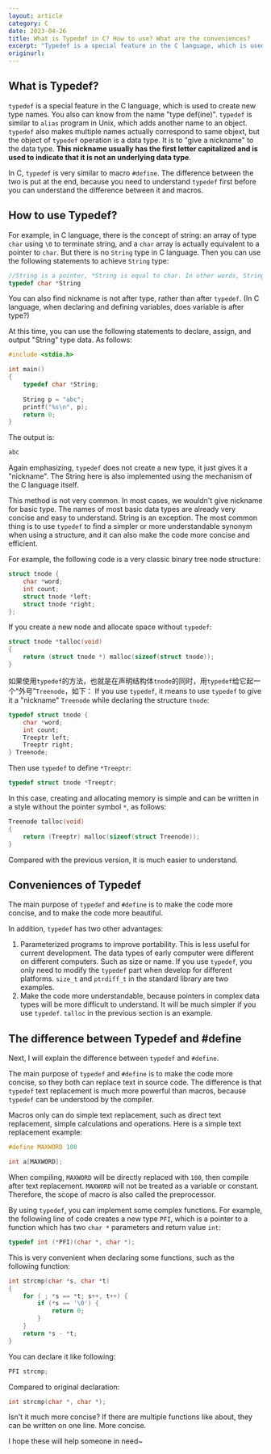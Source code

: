 ```yaml
---
layout: article
category: C
date: 2023-04-26
title: What is Typedef in C? How to use? What are the conveniences?
excerpt: "Typedef is a special feature in the C language, which is used to create new type names. You also can know from the name “type def(ine)”."
originurl: 
---
```

## What is Typedef?
`typedef` is a special feature in the C language, which is used to create new type names. You also can know from the name "type def(ine)". `typedef` is similar to `alias` program in Unix, which adds another name to an object. `typedef` also makes multiple names actually correspond to same objext, but the object of `typedef` operation is a data type. It is to "give a nickname" to the data type. **This nickname usually has the first letter capitalized and is used to indicate that it is not an underlying data type**.

In C, `typedef` is very similar to macro `#define`. The difference between the two is put at the end, because you need to understand `typedef` first before you can understand the difference between it and macros.

## How to use Typedef?
For example, in C language, there is the concept of string: an array of type `char` using `\0` to terminate string, and a `char` array is actually equivalent to a pointer to `char`. But there is no `String` type in C language. Then you can use the following statements to achieve `String` type:

```c
//String is a pointer, *String is equal to char. In other words, String is equal to char *
typedef char *String
```

You can also find nickname is not after type, rather than after `typedef`. (In C language, when declaring and defining variables, does variable is after type?)

At this time, you can use the following statements to declare, assign, and output "String" type data. As follows:

```c
#include <stdio.h>

int main()
{
    typedef char *String;
    
    String p = "abc";
    printf("%s\n", p);
    return 0;
}
```

The output is:

```c
abc
```

Again emphasizing, `typedef` does not create a new type, it just gives it a "nickname". The String here is also implemented using the mechanism of the C language itself.

This method is not very common. In most cases, we wouldn't give nickname for basic type. The names of most basic data types are already very concise and easy to understand. String is an exception. The most common thing is to use `typedef` to find a simpler or more understandable synonym when using a structure, and it can also make the code more concise and efficient.

For example, the following code is a very classic binary tree node structure:

```c
struct tnode {
    char *word;
    int count; 
    struct tnode *left; 
    struct tnode *right; 
};
```

If you create a new node and allocate space without `typedef`:

```c
struct tnode *talloc(void)
{
    return (struct tnode *) malloc(sizeof(struct tnode));
}
```

如果使用`typedef`的方法，也就是在声明结构体`tnode`的同时，用`typedef`给它起一个“外号”`Treenode`，如下：
If you use `typedef`, it means to use `typedef` to give it a "nickname" `Treenode` while declaring the structure `tnode`:


```c
typedef struct tnode {
	char *word;
	int count;
	Treeptr left;
	Treeptr right;
} Treenode;
```

Then use `typedef` to define `*Treeptr`:

```c
typedef struct tnode *Treeptr;
```

In this case, creating and allocating memory is simple and can be written in a style without the pointer symbol `*`, as follows:

```c
Treenode talloc(void)
{
    return (Treeptr) malloc(sizeof(struct Treenode));
}
```

Compared with the previous version, it is much easier to understand.

## Conveniences of Typedef
The main purpose of `typedef` and `#define` is to make the code more concise, and to make the code more beautiful.

In addition, `typedef` has two other advantages:
1. Parameterized programs to improve portability. This is less useful for current development. The data types of early computer were different on different computers. Such as size or name. If you use `typedef`, you only need to modify the `typedef` part when develop for different platforms. `size_t` and `ptrdiff_t` in the standard library are two examples.
2. Make the code more understandable, because pointers in complex data types will be more difficult to understand. It will be much simpler if you use `typedef`. `talloc` in the previous section is an example.

## The difference between Typedef and #define
Next, I will explain the difference between `typedef` and `#define`.

The main purpose of `typedef` and `#define` is to make the code more concise, so they both can replace text  in source code. The difference is that `typedef` text replacement is much more powerful than macros, because `typedef` can be understood by the compiler.

Macros only can do simple text replacement, such as direct text replacement, simple calculations and operations. Here is a simple text replacement example:

```c
#define MAXWORD 100

int a[MAXWORD];
```

When compiling, `MAXWORD` will be directly replaced with `100`, then compile after text replacement. `MAXWORD` will not be treated as a variable or constant. Therefore, the scope of macro is also called the preprocessor.

By using `typedef`, you can implement some complex functions. For example, the following line of code creates a new type `PFI`, which is a pointer to a function which has two `char *` parameters and return value `int`:

```c
typedef int (*PFI)(char *, char *);
```

This is very convenient when declaring some functions, such as the following function:

```c
int strcmp(char *s, char *t)
{
    for ( ; *s == *t; s++, t++) {
        if (*s == '\0') {
            return 0;
        }
    }
    return *s - *t;
}
```

You can declare it like following:

```c
PFI strcmp;
```

Compared to original declaration:

```c
int strcmp(char *, char *);
```

Isn't it much more concise? If there are multiple functions like about, they can be written on one line. More concise.

I hope these will help someone in need~